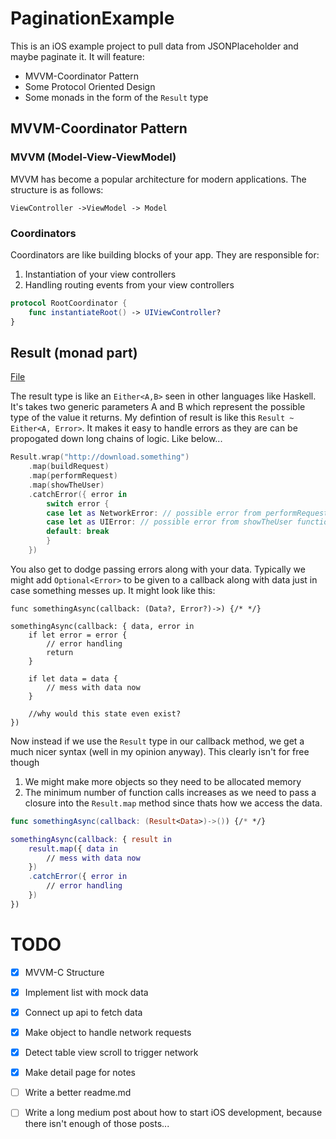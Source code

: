 # PaginationExample

This is an iOS example project to pull data from JSONPlaceholder and maybe paginate it. It will feature:
- MVVM-Coordinator Pattern
- Some Protocol Oriented Design
- Some monads in the form of the `Result` type 

## MVVM-Coordinator Pattern

### MVVM (Model-View-ViewModel)
MVVM has become a popular architecture for modern applications. The structure is as follows:
```
ViewController ->ViewModel -> Model
```


### Coordinators
Coordinators are like building blocks of your app.  They are responsible for:
1. Instantiation of your view controllers
2. Handling routing events from your view controllers

```swift
protocol RootCoordinator {
	func instantiateRoot() -> UIViewController?
}
```


## Result (monad part)

[File](PaginationExample/PaginationExample/Utils/Result.swift)

The result type is like an `Either<A,B>` seen in other languages like Haskell. It's takes two generic parameters A and B which represent the possible type of the value it returns. My defintion of result is like this `Result ~ Either<A, Error>`.  It makes it easy to handle errors as they are can be propogated down long chains of logic. Like below...
```swift
Result.wrap("http://download.something")
    .map(buildRequest)
    .map(performRequest)
    .map(showTheUser)
    .catchError({ error in
        switch error {
        case let as NetworkError: // possible error from performRequest function
        case let as UIError: // possible error from showTheUser function
        default: break
        }
    })
```

You also get to dodge passing errors along with your data. Typically we might add `Optional<Error>` to be given to a callback along with data just in case something messes up. It might look like this:
```
func somethingAsync(callback: (Data?, Error?)->) {/* */}

somethingAsync(callback: { data, error in
    if let error = error {
        // error handling
        return
    }
    
    if let data = data {
        // mess with data now
    }
    
    //why would this state even exist?
})
```

Now instead if we use the `Result` type in our callback method, we get a much nicer syntax (well in my opinion anyway). This clearly isn't for free though
1. We might make more objects so they need to be allocated memory
2. The minimum number of function calls increases as we need to pass a closure into the `Result.map` method since thats how we access the data.

```swift
func somethingAsync(callback: (Result<Data>)->()) {/* */}

somethingAsync(callback: { result in
    result.map({ data in
        // mess with data now
    })
    .catchError({ error in
        // error handling
    })
})
```


# TODO
- [x] MVVM-C Structure
- [x] Implement list with mock data
- [x] Connect up api to fetch data
- [x] Make object to handle network requests
- [x] Detect table view scroll to trigger network
- [x] Make detail page for notes
- [ ] Write a better readme.md
- [ ] Write a long medium post about how to start iOS development, because there isn't enough of those posts...

